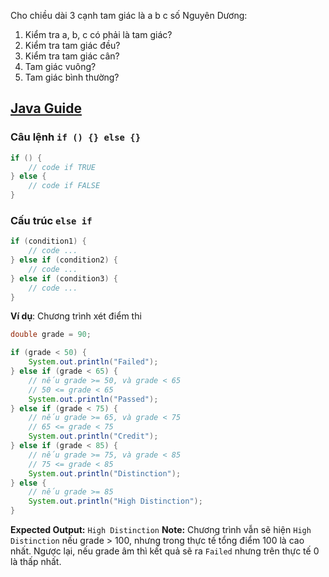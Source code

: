 Cho chiều dài 3 cạnh tam giác là a b c số Nguyên Dương:
1. Kiểm tra a, b, c có phải là tam giác? 
2. Kiểm tra tam giác đều?
3. Kiểm tra tam giác cân?
4. Tam giác vuông?
5. Tam giác bình thường?

## [Java Guide](https://github.com/longphung/JavaExercises)

### Câu lệnh `if () {} else {}`
```java
if () {
	// code if TRUE
} else {
	// code if FALSE
}
```
### Cấu trúc `else if`
```java
if (condition1) {
	// code ...
} else if (condition2) {
	// code ...
} else if (condition3) {
	// code ...
}
```

**Ví dụ**: Chương trình xét điểm thi
```java
double grade = 90;

if (grade < 50) {
	System.out.println("Failed");
} else if (grade < 65) { 
	// nếu grade >= 50, và grade < 65
	// 50 <= grade < 65
	System.out.println("Passed");
} else if (grade < 75) {
	// nếu grade >= 65, và grade < 75
	// 65 <= grade < 75
	System.out.println("Credit");
} else if (grade < 85) {
	// nếu grade >= 75, và grade < 85
	// 75 <= grade < 85
	System.out.println("Distinction");
} else {
	// nếu grade >= 85
	System.out.println("High Distinction");
}
```

**Expected Output:** `High Distinction`
**Note:** Chương trình vẫn sẽ hiện `High Distinction` nếu grade > 100, nhưng trong thực tế tổng điểm 100 là cao nhất. Ngược lại, nếu grade âm thì kết quả sẽ ra `Failed` nhưng trên thực tế 0 là thấp nhất. 


